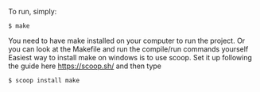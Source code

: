 To run, simply:
```console
$ make
```

You need to have make installed on your computer to run the project.
Or you can look at the Makefile and run the compile/run commands yourself
Easiest way to install make on windows is to use scoop. Set it up following the guide here https://scoop.sh/
and then type 
```console
$ scoop install make
```
